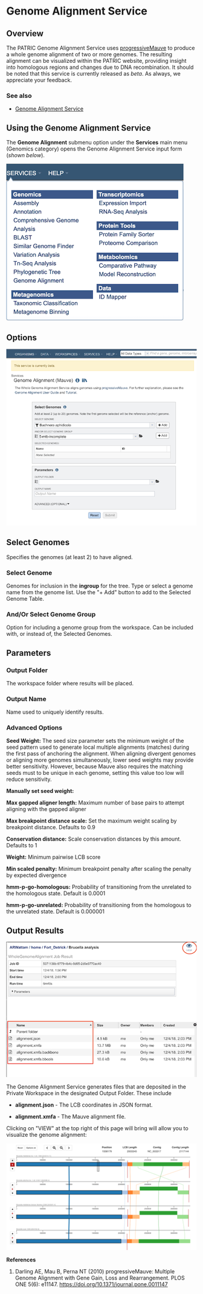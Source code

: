 # Genome Alignment Service

## Overview
The PATRIC Genome Alignment Service uses [progressiveMauve](https://journals.plos.org/plosone/article?id=10.1371/journal.pone.0011147) to produce a whole genome alignment of two or more genomes.  The resulting alignment can be visualized within the PATRIC website, providing insight into homologous regions and changes due to DNA recombination.  It should be noted that this service is currently released as *beta*.  As always, we appreciate your feedback.


### See also
* [Genome Alignment Service](https://patricbrc.org/app/GenomeAlignment)

## Using the Genome Alignment Service
The **Genome Alignment** submenu option under the **Services** main menu (Genomics category) opens the Genome Alignment Service input form (*shown below*).

![Genome Alignment Menu](../images/services_menu.png)


## Options

![Genome Alignment Submission Form](../images/genome_alignment_input_form.png)


## Select Genomes
Specifies the genomes (at least 2) to have aligned.


### Select Genome
Genomes for inclusion in the **ingroup** for the tree. Type or select a genome name from the genome list. Use the "+ Add" button to add to the Selected Genome Table.

### And/Or Select Genome Group
Option for including a genome group from the workspace. Can be included with, or instead of, the Selected Genomes.

## Parameters

### Output Folder
The workspace folder where results will be placed.

### Output Name
Name used to uniquely identify results.


### Advanced Options

**Seed Weight:** The seed size parameter sets the minimum weight of the seed pattern used to generate local multiple alignments (matches) during
the first pass of anchoring the alignment. When aligning divergent genomes or aligning more genomes simultaneously, lower seed
weights may provide better sensitivity. However, because Mauve also requires the matching seeds must to be unique in each
genome, setting this value too low will reduce sensitivity.

**Manually set seed weight:**

**Max gapped aligner length:**  Maximum number of base pairs to attempt aligning with the gapped aligner

**Max breakpoint distance scale:**  Set the maximum weight scaling by breakpoint distance. Defaults to 0.9

**Conservation distance:**  Scale conservation distances by this amount. Defaults to 1

**Weight:**  Minimum pairwise LCB score

**Min scaled penalty:** Minimum breakpoint penalty after scaling the penalty by expected divergence

**hmm-p-go-homologous:**  Probability of transitioning from the unrelated to the homologous state.  Default is 0.0001

**hmm-p-go-unrelated:**  Probability of transitioning from the homologous to the unrelated state.  Default is 0.000001



## Output Results
![Genome Alignment Service Output Files](../images/genome_alignment_result.png)

The Genome Alignment Service generates files that are deposited in the Private Workspace in the designated Output Folder. These include


* **alignment.json** - The LCB coordinates in JSON format.

* **alignment.xmfa** - The Mauve alignment file.


Clicking on "VIEW" at the top right of this page will bring will allow you to visualize the genome alignment:

![Genome Alignment Report](../images/genome_alignment_viewer.png)


**References**

1. Darling AE, Mau B, Perna NT (2010) progressiveMauve: Multiple Genome Alignment with Gene Gain, Loss and Rearrangement. PLOS ONE 5(6): e11147. https://doi.org/10.1371/journal.pone.0011147